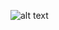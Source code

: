 ![alt text]([http://url/to/img.png](https://github.com/FriendPerHour/Database-ERD-Diagram/blob/main/ERDDiagram.png))
